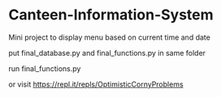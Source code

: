 # Canteen-Information-System
Mini project to display menu based on current time and date

put final_database.py and final_functions.py in same folder

run final_functions.py

or visit
https://repl.it/repls/OptimisticCornyProblems
